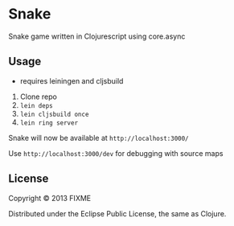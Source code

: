 # Snake

Snake game written in Clojurescript using core.async 
 
## Usage

* requires leiningen and cljsbuild

1. Clone repo
2. ```lein deps```
2. ```lein cljsbuild once```
3. ```lein ring server```

Snake will now be available at ```http://localhost:3000/``` 

Use ```http://localhost:3000/dev``` for debugging with source maps


## License

Copyright © 2013 FIXME

Distributed under the Eclipse Public License, the same as Clojure.
